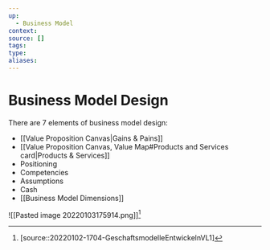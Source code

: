 ```yaml
---
up:
  - Business Model
context:
source: []
tags: 
type:
aliases:
---
```


# Business Model Design

There are 7 elements of business model design:

- [[Value Proposition Canvas|Gains & Pains]]
- [[Value Proposition Canvas, Value Map#Products and Services card|Products & Services]]
- Positioning
- Competencies
- Assumptions
- Cash
- [[Business Model Dimensions]]

![[Pasted image 20220103175914.png]][^1]

[^1]: [source::20220102-1704-GeschaftsmodelleEntwickelnVL1]
